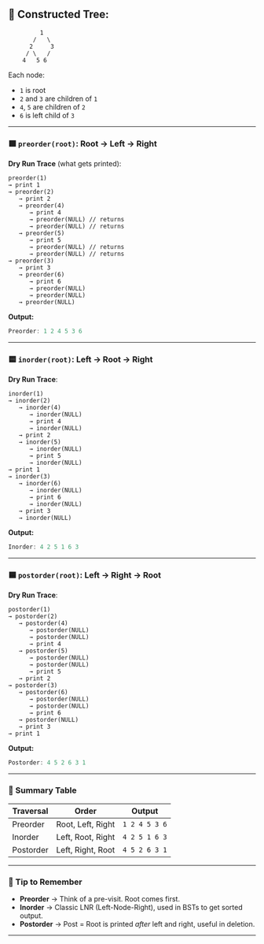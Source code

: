 ## 🌳 Constructed Tree:

```
         1
       /   \
      2     3
     / \   /
    4   5 6
```

Each node:

* `1` is root
* `2` and `3` are children of `1`
* `4`, `5` are children of `2`
* `6` is left child of `3`

---

### 🟩 `preorder(root)`: Root → Left → Right

**Dry Run Trace** (what gets printed):

```shell
preorder(1)
→ print 1
→ preorder(2)
   → print 2
   → preorder(4)
      → print 4
      → preorder(NULL) // returns
      → preorder(NULL) // returns
   → preorder(5)
      → print 5
      → preorder(NULL) // returns
      → preorder(NULL) // returns
→ preorder(3)
   → print 3
   → preorder(6)
      → print 6
      → preorder(NULL)
      → preorder(NULL)
   → preorder(NULL)
```

**Output:**

```c
Preorder: 1 2 4 5 3 6
```

---

### 🟨 `inorder(root)`: Left → Root → Right

**Dry Run Trace**:

```shell
inorder(1)
→ inorder(2)
   → inorder(4)
      → inorder(NULL)
      → print 4
      → inorder(NULL)
   → print 2
   → inorder(5)
      → inorder(NULL)
      → print 5
      → inorder(NULL)
→ print 1
→ inorder(3)
   → inorder(6)
      → inorder(NULL)
      → print 6
      → inorder(NULL)
   → print 3
   → inorder(NULL)
```

**Output:**

```c
Inorder: 4 2 5 1 6 3
```

---

### 🟦 `postorder(root)`: Left → Right → Root

**Dry Run Trace**:

```shell
postorder(1)
→ postorder(2)
   → postorder(4)
      → postorder(NULL)
      → postorder(NULL)
      → print 4
   → postorder(5)
      → postorder(NULL)
      → postorder(NULL)
      → print 5
   → print 2
→ postorder(3)
   → postorder(6)
      → postorder(NULL)
      → postorder(NULL)
      → print 6
   → postorder(NULL)
   → print 3
→ print 1
```

**Output:**

```c
Postorder: 4 5 2 6 3 1
```

---

### 🔄 Summary Table

| Traversal | Order             | Output        |
| --------- | ----------------- | ------------- |
| Preorder  | Root, Left, Right | `1 2 4 5 3 6` |
| Inorder   | Left, Root, Right | `4 2 5 1 6 3` |
| Postorder | Left, Right, Root | `4 5 2 6 3 1` |

---

### 📌 Tip to Remember

* **Preorder** → Think of a pre-visit. Root comes first.
* **Inorder** → Classic LNR (Left-Node-Right), used in BSTs to get sorted output.
* **Postorder** → Post = Root is printed *after* left and right, useful in deletion.

---
